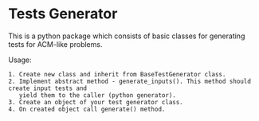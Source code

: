 Tests Generator
===============

This is a python package which consists of basic classes for generating tests for ACM-like problems.

Usage:

	1. Create new class and inherit from BaseTestGenerator class.
	2. Implement abstract method - generate_inputs(). This method should create input tests and 
       yield them to the caller (python generator).
	3. Create an object of your test generator class.
	4. On created object call generate() method.


